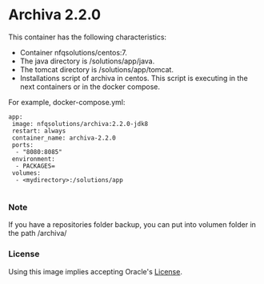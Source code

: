 # Archiva 2.2.0

This container has the following characteristics:
- Container nfqsolutions/centos:7.
- The java directory is /solutions/app/java.
- The tomcat directory is /solutions/app/tomcat.
- Installations script of archiva in centos. This script is executing in the next containers or in the docker compose.

For example, docker-compose.yml:
```
app:
 image: nfqsolutions/archiva:2.2.0-jdk8
 restart: always
 container_name: archiva-2.2.0
 ports:
  - "8080:8085"
 environment:
  - PACKAGES=
 volumes:
  - <mydirectory>:/solutions/app
 
```


### Note

If you have a repositories folder backup, you can put into volumen folder in the path <mydirectory>/archiva/


### License

Using this image implies accepting Oracle's [License](http://www.oracle.com/technetwork/java/javase/terms/license/index.html).